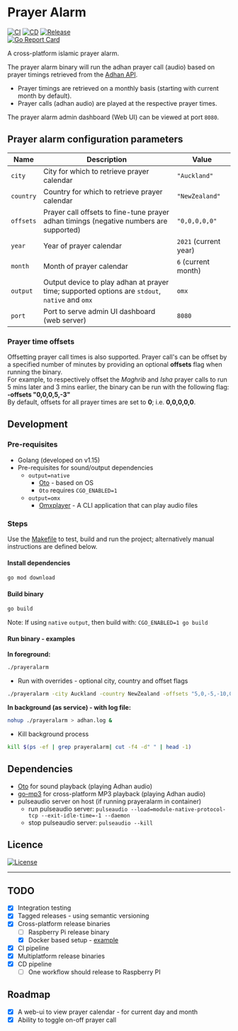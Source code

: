 # Prayer Alarm

[![CI](https://github.com/zees-dev/prayeralarm/workflows/CI/badge.svg)](https://github.com/zees-dev/prayeralarm/actions?query=workflow%3ACI)
[![CD](https://github.com/zees-dev/prayeralarm/workflows/CD/badge.svg)](https://github.com/zees-dev/prayeralarm/actions?query=workflow%3ACD)
[![Release](https://github.com/zees-dev/prayeralarm/workflows/Release/badge.svg)](https://github.com/zees-dev/prayeralarm/releases)\
[![Go Report Card](https://goreportcard.com/badge/github.com/zees-dev/prayeralarm)](https://goreportcard.com/report/github.com/zees-dev/prayeralarm)

A cross-platform islamic prayer alarm.

The prayer alarm binary will run the adhan prayer call (audio) based on prayer timings retrieved from the [Adhan API](https://aladhan.com/prayer-times-api).

- Prayer timings are retrieved on a monthly basis (starting with current month by default).
- Prayer calls (adhan audio) are played at the respective prayer times.

The prayer alarm admin dashboard (Web UI) can be viewed at port `8080`.

## Prayer alarm configuration parameters

| Name      | Description                                                   | Value                 |
| --------- | ------------------------------------------------------------- | --------------------- |
| `city`    | City for which to retrieve prayer calendar                    | `"Auckland"`          |
| `country` | Country for which to retrieve prayer calendar                 | `"NewZealand"`        |
| `offsets` | Prayer call offsets to fine-tune prayer adhan timings (negative numbers are supported)          | `"0,0,0,0,0"` |
| `year`    | Year of prayer calendar                                       | `2021` (current year) |
| `month`   | Month of prayer calendar                                      | `6` (current month)   |
| `output`  | Output device to play adhan at prayer time; supported options are `stdout`, `native` and `omx`  | `omx`         |
| `port`    | Port to serve admin UI dashboard (web server)                 | `8080`                |

### Prayer time offsets

Offsetting prayer call times is also supported. Prayer call's can be offset by a specified number of minutes by providing an optional **offsets** flag when running the binary.  
For example, to respectively offset the _Maghrib_ and _Isha_ prayer calls to run 5 mins later and 3 mins earlier, the binary can be run with the following flag: **-offsets "0,0,0,5,-3"**  
By default, offsets for all prayer times are set to **0**; i.e. **0,0,0,0,0**.

## Development

### Pre-requisites

- Golang (developed on v1.15)
- Pre-requisites for sound/output dependencies
  - `output=native`
    - [Oto](https://github.com/hajimehoshi/oto) - based on OS
    - `Oto` requires `CGO_ENABLED=1`
  - `output=omx`
    - [Omxplayer](https://github.com/huceke/omxplayer) - A CLI application that can play audio files

### Steps

Use the [Makefile](./Makefile) to test, build and run the project; alternatively manual instructions are defined below.

#### Install dependencies

```sh
go mod download
```

#### Build binary

```sh
go build
```

Note: If using `native` `output`, then build with: `CGO_ENABLED=1 go build`

#### Run binary - examples

**In foreground:**

```sh
./prayeralarm
```

- Run with overrides - optional city, country and offset flags

```sh
./prayeralarm -city Auckland -country NewZealand -offsets "5,0,-5,-10,0"
```

**In background (as service) - with log file:**
  
```sh
nohup ./prayeralarm > adhan.log &
```

- Kill background process
  
```sh
kill $(ps -ef | grep prayeralarm| cut -f4 -d" " | head -1)
```

## Dependencies

- [Oto](https://github.com/hajimehoshi/oto) for sound playback (playing Adhan audio)
- [go-mp3](https://github.com/hajimehoshi/go-mp3) for cross-platform MP3 playback (playing Adhan audio)
- pulseaudio server on host (if running prayeralarm in container)
  - run pulseaudio server: `pulseaudio --load=module-native-protocol-tcp --exit-idle-time=-1 --daemon`
  - stop pulseaudio server: `pulseaudio --kill`

## Licence

[![License](https://img.shields.io/badge/License-Apache%202.0-blue.svg)](https://opensource.org/licenses/Apache-2.0)

---

## TODO

- [x] Integration testing
- [x] Tagged releases - using semantic versioning
- [x] Cross-platform release binaries
  - [ ] Raspberry Pi release binary
  - [x] Docker based setup - [example](https://gitlab.com/dev.786zshan/golang-project-bootstrapper)
- [x] CI pipeline
- [x] Multiplatform release binaries
- [x] CD pipeline
  - [ ] One workflow should release to Raspberry PI  

## Roadmap

- [x] A web-ui to view prayer calendar - for current day and month
- [x] Ability to toggle on-off prayer call

